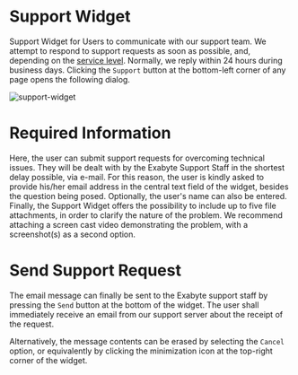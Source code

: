 # Support Widget

Support Widget for Users to communicate with our support team. We attempt to respond to support requests as soon as possible, and, depending on the [service level](/accounts/service-levels.md). Normally, we reply within 24 hours during business days. Clicking the `Support` button at the bottom-left corner of any page opens the following dialog.

![support-widget](/images/support-widget.png "Support Widget")

# Required Information 

Here, the user can submit support requests for overcoming technical issues. They will be dealt with by the Exabyte Support Staff in the shortest delay possible, via e-mail. For this reason, the user is kindly asked to provide his/her email address in the central text field of the widget, besides the question being posed. Optionally, the user's name can also be entered. Finally, the Support Widget offers the possibility to include up to five file attachments, in order to clarify the nature of the problem. We recommend attaching a screen cast video demonstrating the problem, with a screenshot(s) as a second option.  

# Send Support Request

The email message can finally be sent to the Exabyte support staff by pressing the `Send` button at the bottom of the widget. The user shall immediately receive an email from our support server about the receipt of the request. 

Alternatively, the message contents can be erased by selecting the `Cancel` option, or equivalently by clicking the minimization icon at the top-right corner of the widget.  
